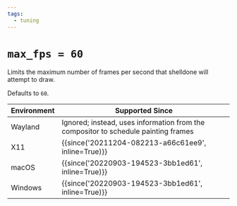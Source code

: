 ```yaml
---
tags:
  - tuning
---
```

# `max_fps = 60`

Limits the maximum number of frames per second that shelldone will
attempt to draw.

Defaults to `60`.

| Environment | Supported Since |
|-------------|-----------------|
| Wayland     | Ignored; instead, uses information from the compositor to schedule painting frames |
| X11         | {{since('20211204-082213-a66c61ee9', inline=True)}} |
| macOS       | {{since('20220903-194523-3bb1ed61', inline=True)}} |
| Windows     | {{since('20220903-194523-3bb1ed61', inline=True)}} |


